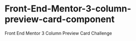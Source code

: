 # Front-End-Mentor-3-column-preview-card-component
 Front End Mentor 3 Column Preview Card Challenge
